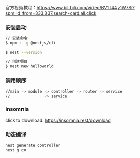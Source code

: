 

官方视频教程：https://www.bilibili.com/video/BV1T44y1W7Si?spm_id_from=333.337.search-card.all.click

### 安装启动

```sh
// 安装命令
$ npm i -g @nestjs/cli

$ nest --version

// 创建项目
$ nest new helloworld
```



### 调用顺序

```sh
//main -> module -> controller -> router -> service
//               -> service
```

### insomnia

click to download: https://insomnia.rest/download



### 动态编译

```sh
nest generate controller
nest g co
```



